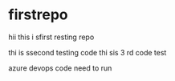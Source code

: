 # firstrepo


hii this i sfirst resting repo

thi is ssecond testing code
thi sis 3 rd code test


azure devops code need to run 
